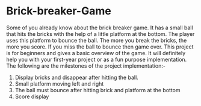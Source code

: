 # Brick-breaker-Game
Some of you already know about the brick breaker game. It has a small ball that hits the bricks with the help of a little platform at the bottom. The player uses this platform to bounce the ball. The more you break the
bricks, the more you score. If you miss the ball to bounce then game over. This project is for beginners and gives a basic overview of the game. It will definitely help you with your first-year project or as a fun purpose
implementation. 
The following are the milestones of the project implementation:-
1) Display bricks and disappear after hitting the ball.
2) Small platform moving left and right
3) The ball must bounce after hitting brick and platform at the bottom
4) Score display
